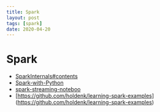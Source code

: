 ```yaml
---
title: Spark
layout: post
tags: [spark]
date: 2020-04-20
---
```

# Spark 

- [SparkInternals#contents](https://github.com/JerryLead/SparkInternals#contents)
- [Spark-with-Python](https://github.com/vivek-bombatkar/Spark-with-Python---My-learning-notes-)
- [spark-streaming-noteboo](https://github.com/jaceklaskowski/spark-streaming-notebook)
- [https://github.com/holdenk/learning-spark-examples] (https://github.com/holdenk/learning-spark-examples)
